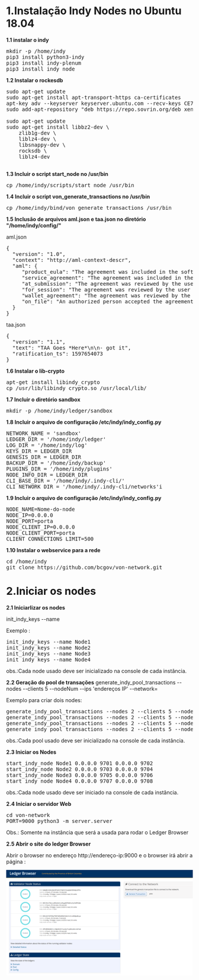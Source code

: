 # 1.Instalação Indy Nodes no Ubuntu 18.04

**1.1 instalar o indy**
<pre>
mkdir -p /home/indy
pip3 install python3-indy
pip3 install indy-plenum
pip3 install indy_node
</pre>

**1.2 Instalar o rockesdb**
<pre>
sudo apt-get update
sudo apt-get install apt-transport-https ca-certificates
apt-key adv --keyserver keyserver.ubuntu.com --recv-keys CE7709D068DB5E88
sudo add-apt-repository "deb https://repo.sovrin.org/deb xenial master"

sudo apt-get update
sudo apt-get install libbz2-dev \
    zlib1g-dev \
    liblz4-dev \
    libsnappy-dev \
    rocksdb \
    liblz4-dev

</pre>

**1.3 Incluir o script start_node no /usr/bin**
<pre>
cp /home/indy/scripts/start_node /usr/bin
</pre>

**1.4 Incluir o script von_generate_transactions  no /usr/bin**
<pre>
cp /home/indy/bind/von_generate_transactions /usr/bin
</pre>

**1.5 Inclusão de arquivos aml.json e taa.json no diretório "/home/indy/config/"**

aml.json
<pre>
{
  "version": "1.0",
  "context": "http://aml-context-descr",
  "aml": {
     "product_eula": "The agreement was included in the software product’s terms and conditions as part of a license to the end user.",
     "service_agreement": "The agreement was included in the terms and conditions the user accepted as part of contracting a service.",
     "at_submission": "The agreement was reviewed by the user and accepted at the time of submission of this transaction.",
     "for_session": "The agreement was reviewed by the user and accepted at some point in the user’s session prior to submission.",
     "wallet_agreement": "The agreement was reviewed by the user and this affirmation was persisted in the user’s wallet for use during submission.",
     "on_file": "An authorized person accepted the agreement, and such acceptance is on file with the user’s organization."
  }
}
</pre>

taa.json
<pre>
{
  "version": "1.1",
  "text": "TAA Goes *Here*\n\n- got it",
  "ratification_ts": 1597654073
}
</pre>

**1.6 Instalar o lib-crypto**
<pre>
apt-get install libindy_crypto
cp /usr/lib/libindy_crypto.so /usr/local/lib/
</pre>

**1.7 Incluir o diretório sandbox**
<pre>
mkdir -p /home/indy/ledger/sandbox
</pre>

**1.8 Incluir o arquivo de configuração /etc/indy/indy_config.py**

<pre>
NETWORK_NAME = 'sandbox'
LEDGER_DIR = '/home/indy/ledger'
LOG_DIR = '/home/indy/log'
KEYS_DIR = LEDGER_DIR
GENESIS_DIR = LEDGER_DIR
BACKUP_DIR = '/home/indy/backup'
PLUGINS_DIR = '/home/indy/plugins'
NODE_INFO_DIR = LEDGER_DIR
CLI_BASE_DIR = '/home/indy/.indy-cli/'
CLI_NETWORK_DIR = '/home/indy/.indy-cli/networks'i
</pre>

**1.9 Incluir o arquivo de configuração /etc/indy/indy_config.py**

<pre>
NODE_NAME=Nome-do-node
NODE_IP=0.0.0.0
NODE_PORT=porta
NODE_CLIENT_IP=0.0.0.0
NODE_CLIENT_PORT=porta
CLIENT_CONNECTIONS_LIMIT=500
</pre>

**1.10 Instalar o webservice para a rede**
<pre>
cd /home/indy
git clone https://github.com/bcgov/von-network.git
</pre>

# 2.Iniciar os nodes

**2.1 Iniciarlizar os nodes**

init_indy_keys --name <Nome do Node>

Exemplo :
<pre>
init_indy_keys --name Node1
init_indy_keys --name Node2
init_indy_keys --name Node3
init_indy_keys --name Node4
</pre>
obs.:Cada node usado deve ser inicializado na console de cada instância.


**2.2 Geração do pool de transações**
generate_indy_pool_transactions --nodes <quantidade-de-nodes> --clients 5 --nodeNum <numero do node> --ips 'endereços IP' --network=<nome-da-rede>

Exemplo para criar dois nodes: 
<pre>
generate_indy_pool_transactions --nodes 2 --clients 5 --nodeNum 1 --ips '192.168.2.2,192.168.2.3,192.168.2.4.192.168.2.3' --network=sandbox
generate_indy_pool_transactions --nodes 2 --clients 5 --nodeNum 2 --ips '192.168.2.2,192.168.2.3,192.168.2.4.192.168.2.3' --network=sandbox
generate_indy_pool_transactions --nodes 2 --clients 5 --nodeNum 3 --ips '192.168.2.2,192.168.2.3,192.168.2.4.192.168.2.3' --network=sandbox
generate_indy_pool_transactions --nodes 2 --clients 5 --nodeNum 4 --ips '192.168.2.2,192.168.2.3,192.168.2.4.192.168.2.3' --network=sandbox
</pre>

obs.:Cada pool usado deve ser inicializado na console de cada instância.

**2.3 Iniciar os Nodes**
<pre>
start_indy_node Node1 0.0.0.0 9701 0.0.0.0 9702
start_indy_node Node2 0.0.0.0 9703 0.0.0.0 9704
start_indy_node Node3 0.0.0.0 9705 0.0.0.0 9706
start_indy_node Node4 0.0.0.0 9707 0.0.0.0 9708
</pre>

obs.:Cada node usado deve ser iniciado na console de cada instância.


**2.4 Iniciar o servidor Web**

<pre>
cd von-network
PORT=9000 python3 -m server.server
</pre>
Obs.: Somente na instância que será a usada para rodar o Ledger Browser

**2.5 Abrir o site do ledger Browser**

Abrir o browser no endereço http://endereço-ip:9000 e o browser irá abrir a página :


![Ledger-browser](ledger.png)
